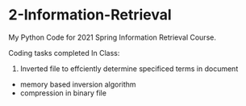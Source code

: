 # 2-Information-Retrieval

My Python Code for 2021 Spring Information Retrieval Course.

Coding tasks completed In Class:

1.  Inverted file to effciently determine specificed terms in document

  + memory based inversion algorithm
  + compression in binary file
